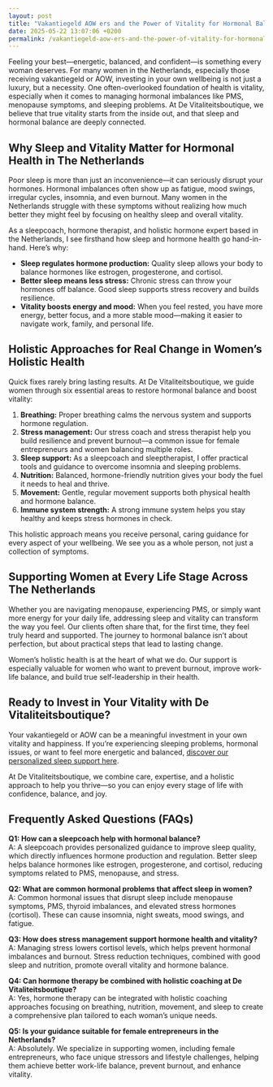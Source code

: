 ```yaml
---
layout: post
title: "Vakantiegeld AOW ers and the Power of Vitality for Hormonal Balance"
date: 2025-05-22 13:07:06 +0200
permalink: /vakantiegeld-aow-ers-and-the-power-of-vitality-for-hormonal-balance/
---
```

Feeling your best—energetic, balanced, and confident—is something every woman deserves. For many women in the Netherlands, especially those receiving vakantiegeld or AOW, investing in your own wellbeing is not just a luxury, but a necessity. One often-overlooked foundation of health is vitality, especially when it comes to managing hormonal imbalances like PMS, menopause symptoms, and sleeping problems. At De Vitaliteitsboutique, we believe that true vitality starts from the inside out, and that sleep and hormonal balance are deeply connected.

## Why Sleep and Vitality Matter for Hormonal Health in The Netherlands

Poor sleep is more than just an inconvenience—it can seriously disrupt your hormones. Hormonal imbalances often show up as fatigue, mood swings, irregular cycles, insomnia, and even burnout. Many women in the Netherlands struggle with these symptoms without realizing how much better they might feel by focusing on healthy sleep and overall vitality.

As a sleepcoach, hormone therapist, and holistic hormone expert based in the Netherlands, I see firsthand how sleep and hormone health go hand-in-hand. Here’s why:

- **Sleep regulates hormone production:** Quality sleep allows your body to balance hormones like estrogen, progesterone, and cortisol.
- **Better sleep means less stress:** Chronic stress can throw your hormones off balance. Good sleep supports stress recovery and builds resilience.
- **Vitality boosts energy and mood:** When you feel rested, you have more energy, better focus, and a more stable mood—making it easier to navigate work, family, and personal life.

## Holistic Approaches for Real Change in Women’s Holistic Health

Quick fixes rarely bring lasting results. At De Vitaliteitsboutique, we guide women through six essential areas to restore hormonal balance and boost vitality:

1. **Breathing:** Proper breathing calms the nervous system and supports hormone regulation.
2. **Stress management:** Our stress coach and stress therapist help you build resilience and prevent burnout—a common issue for female entrepreneurs and women balancing multiple roles.
3. **Sleep support:** As a sleepcoach and sleeptherapist, I offer practical tools and guidance to overcome insomnia and sleeping problems.
4. **Nutrition:** Balanced, hormone-friendly nutrition gives your body the fuel it needs to heal and thrive.
5. **Movement:** Gentle, regular movement supports both physical health and hormone balance.
6. **Immune system strength:** A strong immune system helps you stay healthy and keeps stress hormones in check.

This holistic approach means you receive personal, caring guidance for every aspect of your wellbeing. We see you as a whole person, not just a collection of symptoms.

## Supporting Women at Every Life Stage Across The Netherlands

Whether you are navigating menopause, experiencing PMS, or simply want more energy for your daily life, addressing sleep and vitality can transform the way you feel. Our clients often share that, for the first time, they feel truly heard and supported. The journey to hormonal balance isn’t about perfection, but about practical steps that lead to lasting change.

Women’s holistic health is at the heart of what we do. Our support is especially valuable for women who want to prevent burnout, improve work-life balance, and build true self-leadership in their health.

## Ready to Invest in Your Vitality with De Vitaliteitsboutique?

Your vakantiegeld or AOW can be a meaningful investment in your own vitality and happiness. If you’re experiencing sleeping problems, hormonal issues, or want to feel more energetic and balanced, [discover our personalized sleep support here](https://devitaliteitsboutique.nl/slaapproblemen-1-op-1-begeleiding/).

At De Vitaliteitsboutique, we combine care, expertise, and a holistic approach to help you thrive—so you can enjoy every stage of life with confidence, balance, and joy.

## Frequently Asked Questions (FAQs)

**Q1: How can a sleepcoach help with hormonal balance?**  
A: A sleepcoach provides personalized guidance to improve sleep quality, which directly influences hormone production and regulation. Better sleep helps balance hormones like estrogen, progesterone, and cortisol, reducing symptoms related to PMS, menopause, and stress.

**Q2: What are common hormonal problems that affect sleep in women?**  
A: Common hormonal issues that disrupt sleep include menopause symptoms, PMS, thyroid imbalances, and elevated stress hormones (cortisol). These can cause insomnia, night sweats, mood swings, and fatigue.

**Q3: How does stress management support hormone health and vitality?**  
A: Managing stress lowers cortisol levels, which helps prevent hormonal imbalances and burnout. Stress reduction techniques, combined with good sleep and nutrition, promote overall vitality and hormone balance.

**Q4: Can hormone therapy be combined with holistic coaching at De Vitaliteitsboutique?**  
A: Yes, hormone therapy can be integrated with holistic coaching approaches focusing on breathing, nutrition, movement, and sleep to create a comprehensive plan tailored to each woman’s unique needs.

**Q5: Is your guidance suitable for female entrepreneurs in the Netherlands?**  
A: Absolutely. We specialize in supporting women, including female entrepreneurs, who face unique stressors and lifestyle challenges, helping them achieve better work-life balance, prevent burnout, and enhance vitality.

<script type="application/ld+json">
{
  "@context": "https://schema.org",
  "@type": "BlogPosting",
  "headline": "Vakantiegeld AOW ers and the Power of Vitality for Hormonal Balance",
  "description": "Explore how vitality, sleep, and hormonal balance are interconnected for women in the Netherlands, with holistic coaching from De Vitaliteitsboutique.",
  "author": {
    "@type": "Person",
    "name": "De Vitaliteitsboutique"
  },
  "publisher": {
    "@type": "Person",
    "name": "De Vitaliteitsboutique"
  },
  "datePublished": "2024-06-01",
  "mainEntityOfPage": {
    "@type": "WebPage",
    "@id": "https://devitaliteitsboutique.nl/blog/vakantiegeld-aow-hormonal-balance"
  },
  "keywords": "Sleepcoach, Sleeptherapist, Hormone therapist, Hormone expert, Stress therapist, stress coach, breathing therapist, Holistic hormone coach, Vitality, Sleeping problems, Hormone problems, Menopause, PMS, Hormone balance, Sleep and hormones, Holistic therapist, insomnia, Women's holistic health, Burnout prevention for women, Work-life balance for women, The Netherlands"
}
</script>

<script type="application/ld+json">
{
  "@context": "https://schema.org",
  "@type": "FAQPage",
  "mainEntity": [
    {
      "@type": "Question",
      "name": "How can a sleepcoach help with hormonal balance?",
      "acceptedAnswer": {
        "@type": "Answer",
        "text": "A sleepcoach provides personalized guidance to improve sleep quality, which directly influences hormone production and regulation. Better sleep helps balance hormones like estrogen, progesterone, and cortisol, reducing symptoms related to PMS, menopause, and stress."
      }
    },
    {
      "@type": "Question",
      "name": "What are common hormonal problems that affect sleep in women?",
      "acceptedAnswer": {
        "@type": "Answer",
        "text": "Common hormonal issues that disrupt sleep include menopause symptoms, PMS, thyroid imbalances, and elevated stress hormones (cortisol). These can cause insomnia, night sweats, mood swings, and fatigue."
      }
    },
    {
      "@type": "Question",
      "name": "How does stress management support hormone health and vitality?",
      "acceptedAnswer": {
        "@type": "Answer",
        "text": "Managing stress lowers cortisol levels, which helps prevent hormonal imbalances and burnout. Stress reduction techniques, combined with good sleep and nutrition, promote overall vitality and hormone balance."
      }
    },
    {
      "@type": "Question",
      "name": "Can hormone therapy be combined with holistic coaching at De Vitaliteitsboutique?",
      "acceptedAnswer": {
        "@type": "Answer",
        "text": "Yes, hormone therapy can be integrated with holistic coaching approaches focusing on breathing, nutrition, movement, and sleep to create a comprehensive plan tailored to each woman’s unique needs."
      }
    },
    {
      "@type": "Question",
      "name": "Is your guidance suitable for female entrepreneurs in the Netherlands?",
      "acceptedAnswer": {
        "@type": "Answer",
        "text": "Absolutely. We specialize in supporting women, including female entrepreneurs, who face unique stressors and lifestyle challenges, helping them achieve better work-life balance, prevent burnout, and enhance vitality."
      }
    }
  ]
}
</script>